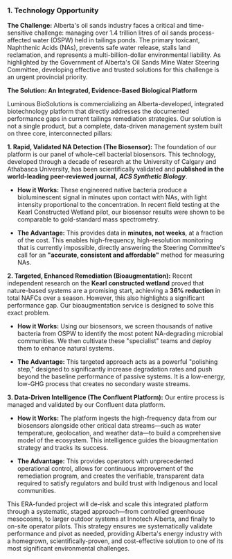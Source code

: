 ### 1. Technology Opportunity

**The Challenge:** Alberta's oil sands industry faces a critical and time-sensitive challenge: managing over 1.4 trillion litres of oil sands process-affected water (OSPW) held in tailings ponds. The primary toxicant, Naphthenic Acids (NAs), prevents safe water release, stalls land reclamation, and represents a multi-billion-dollar environmental liability. As highlighted by the Government of Alberta's Oil Sands Mine Water Steering Committee, developing effective and trusted solutions for this challenge is an urgent provincial priority.

**The Solution: An Integrated, Evidence-Based Biological Platform**

Luminous BioSolutions is commercializing an Alberta-developed, integrated biotechnology platform that directly addresses the documented performance gaps in current tailings remediation strategies. Our solution is not a single product, but a complete, data-driven management system built on three core, interconnected pillars:

**1. Rapid, Validated NA Detection (The Biosensor):** The foundation of our platform is our panel of whole-cell bacterial biosensors. This technology, developed through a decade of research at the University of Calgary and Athabasca University, has been scientifically validated and **published in the world-leading peer-reviewed journal,** _**ACS Synthetic Biology**_.

- **How it Works:** These engineered native bacteria produce a bioluminescent signal in minutes upon contact with NAs, with light intensity proportional to the concentration. In recent field testing at the Kearl Constructed Wetland pilot, our biosensor results were shown to be comparable to gold-standard mass spectrometry.
    
- **The Advantage:** This provides data in **minutes, not weeks**, at a fraction of the cost. This enables high-frequency, high-resolution monitoring that is currently impossible, directly answering the Steering Committee's call for an **"accurate, consistent and affordable"** method for measuring NAs.
    

**2. Targeted, Enhanced Remediation (Bioaugmentation):** Recent independent research on the **Kearl constructed wetland** proved that nature-based systems are a promising start, achieving a **36% reduction** in total NAFCs over a season. However, this also highlights a significant performance gap. Our bioaugmentation service is designed to solve this exact problem.

- **How it Works:** Using our biosensors, we screen thousands of native bacteria from OSPW to identify the most potent NA-degrading microbial communities. We then cultivate these "specialist" teams and deploy them to enhance natural systems.
    
- **The Advantage:** This targeted approach acts as a powerful "polishing step," designed to significantly increase degradation rates and push beyond the baseline performance of passive systems. It is a low-energy, low-GHG process that creates no secondary waste streams.
    

**3. Data-Driven Intelligence (The Confluent Platform):** Our entire process is managed and validated by our Confluent data platform.

- **How it Works:** The platform ingests the high-frequency data from our biosensors alongside other critical data streams—such as water temperature, geolocation, and weather data—to build a comprehensive model of the ecosystem. This intelligence guides the bioaugmentation strategy and tracks its success.
    
- **The Advantage:** This provides operators with unprecedented operational control, allows for continuous improvement of the remediation program, and creates the verifiable, transparent data required to satisfy regulators and build trust with Indigenous and local communities.
    

This ERA-funded project will de-risk and scale this integrated platform through a systematic, staged approach—from controlled greenhouse mesocosms, to larger outdoor systems at Innotech Alberta, and finally to on-site operator pilots. This strategy ensures we systematically validate performance and pivot as needed, providing Alberta's energy industry with a homegrown, scientifically-proven, and cost-effective solution to one of its most significant environmental challenges.